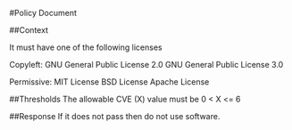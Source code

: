 #Policy Document

##Context

It must have one of the following licenses

Copyleft:
GNU General Public License 2.0
GNU General Public License 3.0

Permissive:
MIT License
BSD License
Apache License

##Thresholds
The allowable CVE (X) value must be
0 < X <= 6

##Response
If it does not pass then do not use software.
